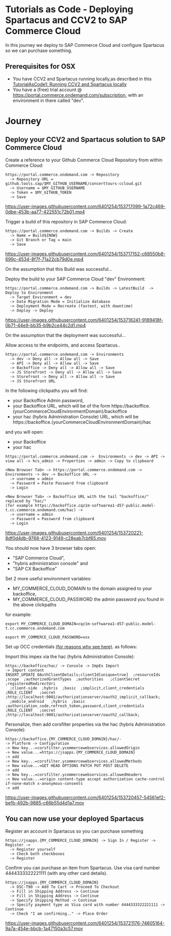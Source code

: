 # Tutorials as Code - Deploying Spartacus and CCV2 to SAP Commerce Cloud
In this journey we  deploy to SAP Commerce Cloud and configure Spartacus so we can purchase something.

## Prerequisites for OSX

- You have CCV2 and Spartacus running locally,as described in this  [TutorialAsCode1: Running CCV2 and Spartacus locally](https://github.com/kennylomax/TutorialsAsCode/tree/main/journeys/TutorialAsCode1LocalCCV2AndSpartacus)
- You have a (free) trial account @ https://portal.commerce.ondemand.com/subscription, with an environment in there called "dev". 

# Journey

## Deploy your CCV2 and Spartacus solution to SAP Commerce Cloud

Create a reference to your Github Commerce Cloud Repository from within Commerce Cloud:
```clickpath:CreateCCRepo
https://portal.commerce.ondemand.com -> Repository 
  -> Repository URL = github.tools.sap/$MY_GITHUB_USERNAME/concerttours-ccloud.git
  -> Username = $MY_GITHUB_USERNAME
  -> Token = $MY_GITHUB_TOKEN
  -> Save
```


https://user-images.githubusercontent.com/6401254/153717099-1a72c469-0dbe-453b-aa77-422551c72b01.mp4


Trigger a build of this repository in SAP Commerce Cloud:
```clickpath:TriggerABuild
https://portal.commerce.ondemand.com -> Builds -> Create 
  -> Name = Build${NOW} 
  -> Git Branch or Tag = main
  -> Save
```

https://user-images.githubusercontent.com/6401254/153717152-c68550b8-699c-4534-8f7f-71a22cb79d0e.mp4


On the assumption that this Build was successful...

Deploy the build to your SAP Commerce Cloud "dev" Environment:
```clickpath:DeployBuild
https://portal.commerce.ondemand.com -> Builds -> LatestBuild  ->  Deploy to Environment    
  -> Target Environment = dev 
  -> Data Migration Mode = Initialize database
  -> Deployment Mode = Recreate (fastest, with downtime)
  -> Deploy -> Deploy
```

https://user-images.githubusercontent.com/6401254/153718241-9189418f-0b71-44e9-bb35-b9b2ce44c2d1.mp4

On the assumption that the deployment was successful...

Allow access to the endpoints, and access Spartacus..
```clickpath:AllowAccessToCloudCommerceAndAccessSpartacus
https://portal.commerce.ondemand.com -> Environments 
  -> dev -> Deny all -> Allow all -> Save
  -> API -> Deny all -> Allow all -> Save
  -> Backoffice -> Deny all -> Allow all -> Save
  -> JS Storefront -> Deny all -> Allow all -> Save
  -> Storefront -> Deny all -> Allow all -> Save
  -> JS Storefront URL
```

In the following clickpaths you will find:

* your Backoffice Admin password, 
* your Backoffice URL, which will be of the form https://backoffice.(yourCommerceCloudEnvironmentDomain)/backoffice
* your hac (hybris Administration Console) URL, which will be https://backoffice.(yourCommerceCloudEnvironmentDomain)/hac

and you will open:
* your Backoffice
* your hac

```clickpath:GetAdminPwdAndLoginToBackoffice
https://portal.commerce.ondemand.com ->  Environments -> dev -> API -> view all -> hcs_admin -> Properties -> admin -> Copy to clipboard

<New Browser Tab> -> https://portal.commerce.ondemand.com -> Environments -> dev -> Backoffice URL ->
  -> username = admin
  -> Password = Paste Password from clipboard
  -> Login

<New Browser Tab> -> Backoffice URL with the tail "backoffice/" replaced by "hac/" 
(for example https://backoffice.cqz1m-softwarea1-d57-public.model-t.cc.commerce.ondemand.com/hac) ->
  -> username = admin
  -> Password = Password from clipboard
  -> Login
```


https://user-images.githubusercontent.com/6401254/153720221-8df0d4db-9768-4123-9149-c28eab7cbf65.mov


You should now have 3 browser tabs open:
* "SAP Commerce Cloud", 
* "hybris administration console" and 
* "SAP CX Backoffice"

Set 2 more useful environment variables:
* MY_COMMERCE_CLOUD_DOMAIN to the domain assigned to your backoffice,
* MY_COMMERCE_CLOUD_PASSWORD the admin password you found in the above clickpaths

for example: 
```
export MY_COMMERCE_CLOUD_DOMAIN=cqz1m-softwarea1-d57-public.model-t.cc.commerce.ondemand.com

export MY_COMMERCE_CLOUD_PASSWORD=xxx
```

Set up OCC credentials [(for reasons why see here)](https://sap.github.io/spartacus-docs/installing-sap-commerce-cloud-1905/#configuring-cors). as follows:

Import this impex via the hac (hybris Administration Console):
```clickpath:ImportCorsFilters
https://backoffice/hac/ -> Console -> ImpEx Import  
-> Import content
INSERT_UPDATE OAuthClientDetails;clientId[unique=true]  ;resourceIds   ;scope  ;authorizedGrantTypes  ;authorities   ;clientSecret  ;registeredRedirectUri
  ;client-side  ;hybris  ;basic  ;implicit,client_credentials   ;ROLE_CLIENT   ;secret  ;http://localhost:9001/authorizationserver/oauth2_implicit_callback;
  ;mobile_android   ;hybris  ;basic  ;authorization_code,refresh_token,password,client_credentials  ;ROLE_CLIENT   ;secret  ;http://localhost:9001/authorizationserver/oauth2_callback;
```

Personalize, then add corsfilter properties via the hac (hybris Administration Console):
```clickpath:AddCorsFilterProperties
https://backoffice.{MY_COMMERCE_CLOUD_DOMAIN}/hac/-
-> Platform -> Configuration
-> New key...=corsfilter.ycommercewebservices.allowedOrigin
-> New value...=https://jsapps.{MY_COMMERCE_CLOUD_DOMAIN} 
-> add
-> New key...=corsfilter.ycommercewebservices.allowedMethods
-> New value...=GET HEAD OPTIONS PATCH PUT POST DELETE
-> add
-> New key...=corsfilter.ycommercewebservices.allowedHeaders
-> New value...=origin content-type accept authorization cache-control if-none-match x-anonymous-consents
-> add
```

https://user-images.githubusercontent.com/6401254/153720457-54561ef2-befb-492b-9885-c66b55d4d1a7.mov

## You can now use your deployed Spartacus

Register an account in Spartacus so you can purchase something

```clickpath:RegisterInSpartacus
https://jsapps.{MY_COMMERCE_CLOUD_DOMAIN} -> Sign In / Register -> Register ->
  -> Register yourself
  -> Check both checkboxes
  -> Register
```

Confirm you can purchase an item from Spartacus. Use visa card number 4444333322221111 (with any other card details).
```clickpath:MakeFirstPurchaseWithVisa4444333322221111
https://jsapps.{MY_COMMERCE_CLOUD_DOMAIN} 
  -> DSC-T90 -> Add To Cart -> Proceed To Checkout 
  -> Fill in Shipping Address -> Continue
  -> Fill in Shipping Address -> Continue
  -> Specify Shipping Method -> Continue
  -> Specify payment type as Visa card with number 4444333322221111 -> Continue
  -> Check "I am confirming.." -> Place Order
```

https://user-images.githubusercontent.com/6401254/153721176-74605164-9a7a-454e-bbcb-1a47150a3c57.mov

